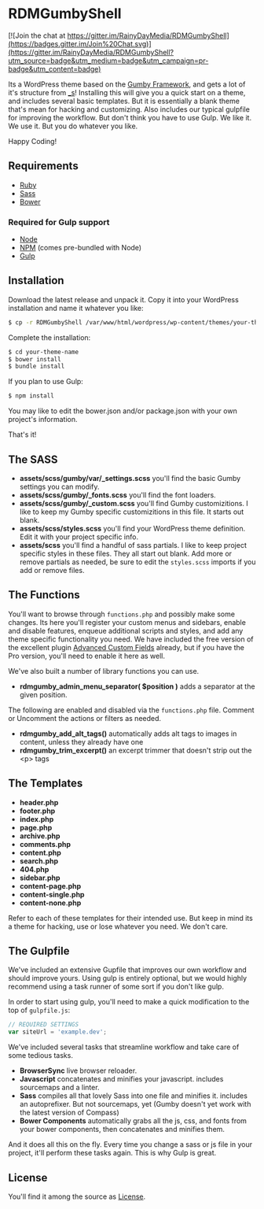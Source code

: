 # RDMGumbyShell

[![Join the chat at https://gitter.im/RainyDayMedia/RDMGumbyShell](https://badges.gitter.im/Join%20Chat.svg)](https://gitter.im/RainyDayMedia/RDMGumbyShell?utm_source=badge&utm_medium=badge&utm_campaign=pr-badge&utm_content=badge)

Its a WordPress theme based on the [Gumby Framework](http://gumbyframework.com/), and gets a lot of it's structure from [_s](http://underscores.me/)! Installing this will give you a quick start on a theme, and includes several basic templates. But it is essentially a blank theme that's mean for hacking and customizing. Also includes our typical gulpfile for improving the workflow. But don't think you have to use Gulp. We like it. We use it. But you do whatever you like.

Happy Coding!

## Requirements

* [Ruby](https://www.ruby-lang.org/en/)
* [Sass](http://sass-lang.com/)
* [Bower](http://bower.io/)

### Required for Gulp support

* [Node](http://nodejs.org/)
* [NPM](https://www.npmjs.com/) (comes pre-bundled with Node)
* [Gulp](http://gulpjs.com/)

## Installation

Download the latest release and unpack it. Copy it into your WordPress installation and name it whatever you like:

``` sh
$ cp -r RDMGumbyShell /var/www/html/wordpress/wp-content/themes/your-theme-name
```

Complete the installation:

``` sh
$ cd your-theme-name
$ bower install
$ bundle install
```

If you plan to use Gulp:

``` sh
$ npm install
```

You may like to edit the bower.json and/or package.json with your own project's information.

That's it!

## The SASS

* **assets/scss/gumby/var/_settings.scss** you'll find the basic Gumby settings you can modify.
* **assets/scss/gumby/_fonts.scss** you'll find the font loaders.
* **assets/scss/gumby/_custom.scss** you'll find Gumby customizitions. I like to keep my Gumby specific customizitions in this file. It starts out blank.
* **assets/scss/styles.scss** you'll find your WordPress theme definition. Edit it with your project specific info.
* **assets/scss** you'll find a handful of sass partials. I like to keep project specific styles in these files. They all start out blank. Add more or remove partials as needed, be sure to edit the `styles.scss` imports if you add or remove files.

## The Functions

You'll want to browse through `functions.php` and possibly make some changes. Its here you'll register your custom menus and sidebars, enable and disable features, enqueue additional scripts and styles, and add any theme specific functionality you need. We have included the free version of the excellent plugin [Advanced Custom Fields](http://www.advancedcustomfields.com/) already, but if you have the Pro version, you'll need to enable it here as well.

We've also built a number of library functions you can use.

* **rdmgumby_admin_menu_separator( $position )** adds a separator at the given position.

The following are enabled and disabled via the `functions.php` file. Comment or Uncomment the actions or filters as needed.

* **rdmgumby_add_alt_tags()** automatically adds alt tags to images in content, unless they already have one
* **rdmgumby_trim_excerpt()** an excerpt trimmer that doesn't strip out the &lt;p&gt; tags

## The Templates

* **header.php** 
* **footer.php** 
* **index.php**
* **page.php**
* **archive.php**
* **comments.php**
* **content.php**
* **search.php**
* **404.php**
* **sidebar.php**
* **content-page.php**
* **content-single.php**
* **content-none.php**

Refer to each of these templates for their intended use. But keep in mind its a theme for hacking, use or lose whatever you need. We don't care.

## The Gulpfile

We've included an extensive Gupfile that improves our own workflow and should improve yours. Using gulp is entirely optional, but we would highly recommend using a task runner of some sort if you don't like gulp.

In order to start using gulp, you'll need to make a quick modification to the top of `gulpfile.js`:

``` javascript
// REQUIRED SETTINGS
var siteUrl = 'example.dev';
```

We've included several tasks that streamline workflow and take care of some tedious tasks.

* **BrowserSync** live browser reloader.
* **Javascript** concatenates and minifies your javascript. includes sourcemaps and a linter.
* **Sass** compiles all that lovely Sass into one file and minifies it. includes an autoprefixer. But not sourcemaps, yet (Gumby doesn't yet work with the latest version of Compass)
* **Bower Components** automatically grabs all the js, css, and fonts from your bower components, then concatenates and minifies them.

And it does all this on the fly. Every time you change a sass or js file in your project, it'll perform these tasks again. This is why Gulp is great.

## License

You'll find it among the source as [License](https://github.com/RainyDayMedia/RDMGumbyShell/blob/master/LICENSE).